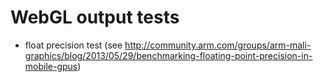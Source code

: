 WebGL output tests
==================

- float precision test (see http://community.arm.com/groups/arm-mali-graphics/blog/2013/05/29/benchmarking-floating-point-precision-in-mobile-gpus)

